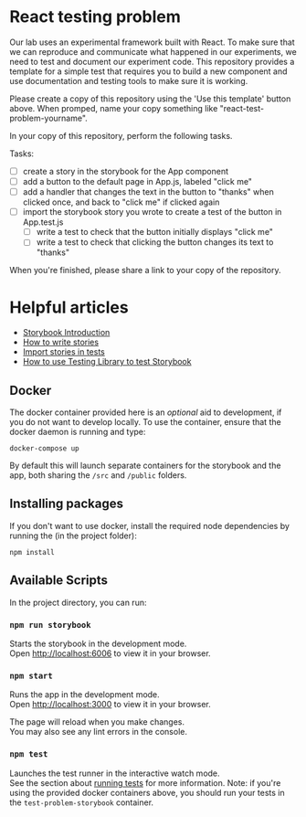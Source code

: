 # React testing problem

Our lab uses an experimental framework built with React. To make sure that we can reproduce and communicate what happened in our experiments, we need to test and document our experiment code. This repository provides a template for a simple test that requires you to build a new component and use documentation and testing tools to make sure it is working.

Please create a copy of this repository using the 'Use this template' button above. When promped, name your copy something like "react-test-problem-yourname".
  
In your copy of this repository, perform the following tasks.

Tasks:
- [ ] create a story in the storybook for the App component
- [ ] add a button to the default page in App.js, labeled "click me" 
- [ ] add a handler that changes the text in the button to "thanks" when clicked once, and back to "click me" if clicked again
- [ ] import the storybook story you wrote to create a test of the button in App.test.js
  - [ ] write a test to check that the button initially displays "click me" 
  - [ ] write a test to check that clicking the button changes its text to "thanks"

When you're finished, please share a link to your copy of the repository.

# Helpful articles
- [Storybook Introduction](https://storybook.js.org/docs/react/get-started/introduction)
- [How to write stories](https://storybook.js.org/docs/react/writing-stories/introduction)
- [Import stories in tests](https://storybook.js.org/docs/react/writing-tests/importing-stories-in-tests)
- [How to use Testing Library to test Storybook](https://medium.com/storybookjs/testing-lib-storybook-react-8c36716fab86)


## Docker
The docker container provided here is an _optional_ aid to development, if you do not want to develop locally. To use the container, ensure that the docker daemon is running and type:

`docker-compose up`

By default this will launch separate containers for the storybook and the app, both sharing the `/src` and `/public` folders.

## Installing packages
If you don't want to use docker, install the required node dependencies by running the (in the project folder):

`npm install`


## Available Scripts

In the project directory, you can run:

### `npm run storybook`
Starts the storybook in the development mode.\
Open [http://localhost:6006](http://localhost:6006) to view it in your browser.


### `npm start`

Runs the app in the development mode.\
Open [http://localhost:3000](http://localhost:3000) to view it in your browser.

The page will reload when you make changes.\
You may also see any lint errors in the console.

### `npm test`

Launches the test runner in the interactive watch mode.\
See the section about [running tests](https://facebook.github.io/create-react-app/docs/running-tests) for more information.
Note: if you're using the provided docker containers above, you should run your tests in the `test-problem-storybook` container.
